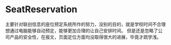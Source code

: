 # SeatReservation
  主要针对联创信息的座位预定系统所作的努力，没别的目的，就是学校时间不合理想通过电脑能够自动预定，能够更加合理的让自己安排时间。
  但是还是忽略了公司产品的安全性，在报文，页面定位方面均没取得很大的进展，毕竟才疏学浅。

